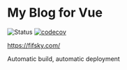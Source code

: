 # My Blog for Vue

![Status](https://github.com/fifsky/blog/workflows/blog/badge.svg) [![codecov](https://codecov.io/gh/fifsky/blog/branch/master/graph/badge.svg?token=MG1D2J86R6)](https://codecov.io/gh/fifsky/blog)

https://fifsky.com/

Automatic build, automatic deployment